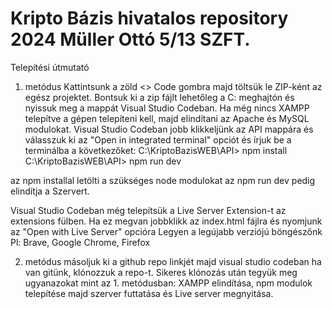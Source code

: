 # Kripto Bázis hivatalos repository 2024 Müller Ottó 5/13 SZFT.

Telepítési útmutató

1. metódus
Kattintsunk a zöld <> Code gombra majd töltsük le ZIP-ként az egész projektet.
Bontsuk ki a zip fájlt lehetőleg a C: meghajtón és nyissuk meg a mappát Visual Studio Codeban.
Ha még nincs XAMPP telepítve a gépen telepíteni kell, majd elindítani az Apache és MySQL modulokat.
Visual Studio Codeban jobb klikkeljünk az API mappára és válasszuk ki az "Open in integrated terminal" opciót és
írjuk be a terminálba a következőket:
C:\KriptoBazisWEB\API> npm install
C:\KriptoBazisWEB\API> npm run dev

az npm installal letölti a szükséges node modulokat
az npm run dev pedig elindítja a Szervert.

Visual Studio Codeban még telepítsük a Live Server Extension-t az extensions fülben.
Ha ez megvan jobbklikk az index.html fájlra és nyomjunk az "Open with Live Server" opcióra
Legyen a legújabb verziójú böngészőnk Pl: Brave, Google Chrome, Firefox

2. metódus
másoljuk ki a github repo linkjét majd visual studio codeban ha van gitünk, klónozzuk a repo-t.
Sikeres klónozás után tegyük meg ugyanazokat mint az 1. metódusban: 
XAMPP elindítása, npm modulok telepítése majd szerver futtatása és Live server megnyitása.